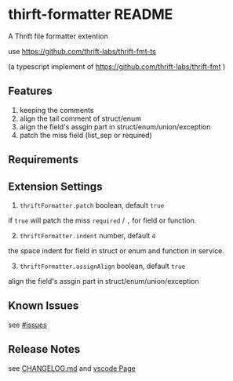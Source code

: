 # thirft-formatter README

A Thrift file formatter extention

use https://github.com/thrift-labs/thrift-fmt-ts

(a typescript implement of https://github.com/thrift-labs/thrift-fmt )

## Features

1. keeping the comments
2. align the tail comment of struct/enum
3. align the field's assgin part in struct/enum/union/exception
4. patch the miss field (list_sep or required)

## Requirements

## Extension Settings

1. `thriftFormatter.patch` boolean, default `true`

if `true` will patch the miss `required` / `,` for field or function.

2. `thriftFormatter.indent` number, default `4`

the space indent for field in struct or enum and function in service.

3. `thriftFormatter.assignAlign` boolean, default `true`

align the field's assgin part in struct/enum/union/exception

## Known Issues

see [#issues](https://github.com/thrift-labs/thrift-fmt-vscode/issues)

## Release Notes

see [CHANGELOG.md](https://github.com/thrift-labs/thrift-fmt-vscode/blob/main/CHANGELOG.md) and [vscode Page](https://marketplace.visualstudio.com/items?itemName=alingse.thirft-formatter)
